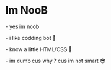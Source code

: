 <h1> Im NooB </h1>
<p> - yes im noob </p>
<p> - i like codding bot 👀 </p>
<p> - know a little HTML/CSS 🤢 </p> 
<p> - im dumb cus why ? cus im not smart 😎 </p>

<!---
NotNoob06/NotNoob06 is a ✨ special ✨ repository because its `README.md` (this file) appears on your GitHub profile.
You can click the Preview link to take a look at your changes.
--->
